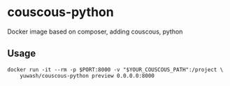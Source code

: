 # couscous-python
Docker image based on composer, adding couscous, python

## Usage

```
docker run -it --rm -p $PORT:8000 -v "$YOUR_COUSCOUS_PATH":/project \
	yuwash/couscous-python preview 0.0.0.0:8000
```

